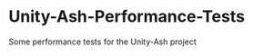 Unity-Ash-Performance-Tests
===========================

Some performance tests for the Unity-Ash project
